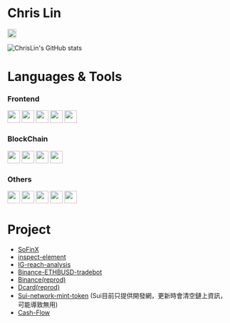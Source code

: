 
# Chris Lin 
<code><a href="mailto:i100308326@gmail.com"><img height="20" src="https://img.shields.io/badge/Gmail-D14836?style=for-the-badge&logo=gmail&logoColor=white"></a></code>
  
![ChrisLin's GitHub stats](https://github-readme-stats.vercel.app/api?username=ChrisLin1997&show_icons=true&theme=gruvbox)

# Languages & Tools

### Frontend
<code><img height="28" src="https://img.shields.io/badge/TypeScript-007ACC?style=for-the-badge&logo=typescript&logoColor=white"></code>
<code><img height="28" src="https://img.shields.io/badge/React-20232A?style=for-the-badge&logo=react&logoColor=61DAFB"></code>
<code><img height="28" src="https://img.shields.io/badge/Webpack-8DD6F9?style=for-the-badge&logo=Webpack&logoColor=1a74ba"></code>
<code><img height="28" src="https://img.shields.io/badge/Vite-B73BFE?style=for-the-badge&logo=vite&logoColor=FFD62E"></code>
<code><img height="28" src="https://img.shields.io/badge/Node.js-339933?style=for-the-badge&logo=nodedotjs&logoColor=white"></code>

<!-- ### Backend -->
<!-- <code><img height="28" src="https://img.shields.io/badge/Go-00ADD8?style=for-the-badge&logo=go&logoColor=white"></code> -->
<!-- <code><img height="28" src="https://img.shields.io/badge/Docker-2CA5E0?style=for-the-badge&logo=docker&logoColor=white"></code> -->
<!-- <code><img height="28" src="https://img.shields.io/badge/PostgreSQL-316192?style=for-the-badge&logo=postgresql&logoColor=white"></code> -->
<!-- <code><img height="28" src="https://img.shields.io/badge/redis-CC0000.svg?&style=for-the-badge&logo=redis&logoColor=white"></code> -->


### BlockChain
<code><img height="28" src="https://img.shields.io/badge/Solidity-e6e6e6?style=for-the-badge&logo=solidity&logoColor=black"></code>
<code><img height="28" src="https://img.shields.io/badge/Ethereum-3C3C3D?style=for-the-badge&logo=Ethereum&logoColor=white"></code>
<code><img height="28" src="https://img.shields.io/badge/web3.js-F16822?style=for-the-badge&logo=web3.js&logoColor=white"></code>
<code><img height="28" src="https://img.shields.io/badge/OpenZeppelin-4E5EE4?logo=OpenZeppelin&logoColor=fff&style=for-the-badge"></code>

### Others
<code><img height="28" src="https://img.shields.io/badge/Git-F05032?style=for-the-badge&logo=git&logoColor=white"></code>
<code><img height="28" src="https://img.shields.io/badge/Docker-2CA5E0?style=for-the-badge&logo=docker&logoColor=white"></code>
<code><img height="28" src="https://img.shields.io/badge/GitHub%20Actions-222222?style=for-the-badge&logo=GitHub&logoColor=white"></code>
<code><img height="28" src="https://img.shields.io/badge/Sentry-black?style=for-the-badge&logo=Sentry&logoColor=#362D59"></code>
<code><img height="28" src="https://img.shields.io/badge/Electron-2B2E3A?style=for-the-badge&logo=electron&logoColor=9FEAF9"></code>


# Project

- [SoFinX](https://broker.sofinx.com/)
- [inspect-element](https://chrome.google.com/webstore/detail/inspect-element/flgcpmeleoikcibkiaiindbcjeldcogp)
- [IG-reach-analysis](https://chrislin1997.github.io/instagram-reach-analysis/)
- [Binance-ETHBUSD-tradebot](https://github.com/ChrisLin1997/ETH-trade-bot)
- [Binance(reprod)](https://binance-reprod.herokuapp.com/)
- [Dcard(reprod)](https://chrislin1997.github.io/Vue-Dcard/)
- [Sui-network-mint-token](https://chrislin1997.github.io/sui-mint-token/) (Sui目前只提供開發網，更新時會清空鏈上資訊，可能導致無用)
- [Cash-Flow](https://github.com/ChrisLin1997/cash-flow)
